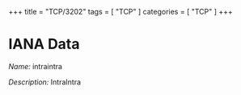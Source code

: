 +++
title = "TCP/3202"
tags = [ "TCP" ]
categories = [ "TCP" ]
+++

# IANA Data

_Name:_ intraintra

_Description:_ IntraIntra

